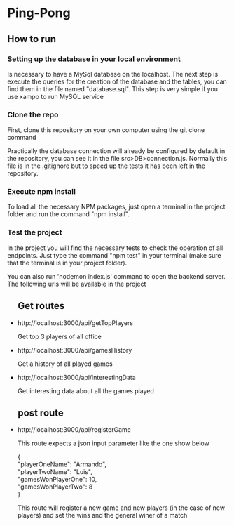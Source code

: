 <h1>Ping-Pong</h1>
<h2>How to run</h2>

<h3>Setting up the database in your local environment</h3>
<p>Is necessary to have a MySql database on the localhost. The next step is execute the queries for the creation of the database and the tables, you can find them in the file named "database.sql". This step is very simple if you use xampp to run MySQL service</p>

<h3>Clone the repo</h3>
<p>First, clone this repository on your own computer using the git clone command</p>  

<p>Practically  the database connection will already be configured by default in the repository, you can see it in the file src>DB>connection.js.
Normally this file is in the .gitignore but to speed up the tests it has been left in the repository. </p>
  
<h3>Execute npm install</h3>
<p>To load all the necessary NPM packages, just open a terminal in the project folder and run the command "npm install".</p>

<h3>Test the project</h3>
<p>In the project you will find the necessary tests to check the operation of all endpoints. Just type the command "npm test" in your terminal (make sure that the terminal is in your project folder).</p>
<p>You can also run 'nodemon index.js' command to open the backend server. The following urls will be available in the project</p>
<ul>
  <h2>Get routes</h2>
  <li>http://localhost:3000/api/getTopPlayers</li>
    <p>Get top 3 players of all office</p>
  <li>http://localhost:3000/api/gamesHistory</li>
    <p>Get a history of all played games</p>
  <li>http://localhost:3000/api/interestingData</li>
  <p>Get interesting data about all the games played</p>
  </ul>
  
  <ul>
    <h2>post route</h2>
    <li>http://localhost:3000/api/registerGame</li>
    <p>This route expects a json input parameter like the one show below</p>
    <p>{<br>
      <t>"playerOneName": "Armando",<br>
      "playerTwoName": "Luis",<br>
      "gamesWonPlayerOne": 10,<br>
      "gamesWonPlayerTwo": 8<br>
    }<br></p>
    <p>This route will register a new game and new players (in the case of new players) and set the wins and the general winer of a match</p>
  </ul>
